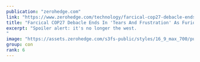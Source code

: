 ```yaml
---
publication: "zerohedge.com"
link: "https://www.zerohedge.com/technology/farcical-cop27-debacle-ends-tears-and-frustration-furious-eco-delegates-realize-whos"
title: "Farcical COP27 Debacle Ends In 'Tears And Frustration' As Furious Eco-Delegates Realize Who's In Charge"
excerpt: "Spoiler alert: it's no longer the west.
"
image: "https://assets.zerohedge.com/s3fs-public/styles/16_9_max_700/public/2022-11/tuvalu%20finmin.jpg?h=ec3ff111&itok=bZyQJI4c"
group: con
rank: 6
---
```


